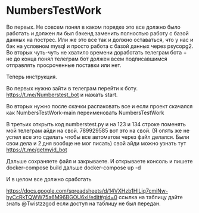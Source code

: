 # NumbersTestWork
Во первых. Не совсем понял в каком порядке это все должно было работать и должен ли был бэкенд заменить полностью работу с базой данных на пострес. Или же это все так и должно оставаться, что у нас и бэк на условном mysql и просто работа с базой данных через psycopg2.
Во вторых чуть-чуть не хватило времени доработать телеграм бота + не до конца понял телеграм бот должен всем подписавшимся отправлять просроченные поставки или нет.

Теперь инструкция. 

Во первых нужно зайти в телеграм перейти к боту. https://t.me/Numberstest_bot и нажать start.


Во вторых нужно после скачки распаковать все и если проект скачался как NumbersTestWork-main переименовать NumbersTestWork

В третьих открыть код numberstest.py и на 123 и 134 строке поменять мой телеграм айди на свой.  789929585 вот это на свой. (Я опять же не успел все это сделать чтобы все автоматом через файл делался. Были свои дела и 2 дня вообще не мог писать) свой айди можно узнать тут https://t.me/getmyid_bot


Дальше сохраняете файл и закрываете. И открываете консоль и пишете docker-compose build дальше docker-compose up -d


И в целом все должно сработать

https://docs.google.com/spreadsheets/d/14VXHzb1HlLiq7cmiNw-hyCcRkTQWW75a6M96BGOU6xI/edit#gid=0 ссылка на таблицу дайте знать @Twistzzgod если доступ на таблицу не был передан.
